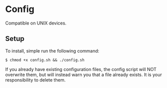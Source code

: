 # Config

Compatible on UNIX devices.

## Setup

To install, simple run the following command:

```
$ chmod +x config.sh && ./config.sh
```

If you already have existing configuration files, the config script will 
NOT overwrite them, but will instead warn you that a file already exists. 
It is your responsibility to delete them.
